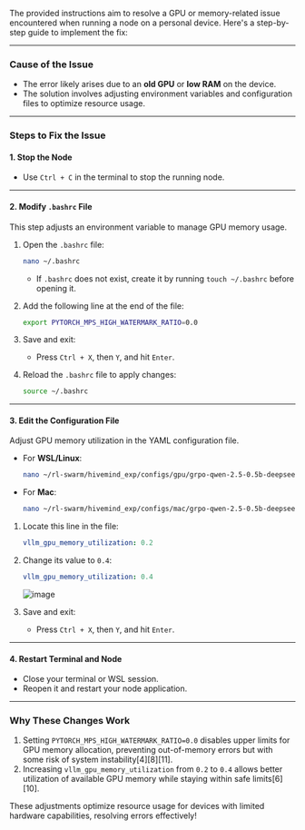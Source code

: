 The provided instructions aim to resolve a GPU or memory-related issue encountered when running a node on a personal device. Here's a step-by-step guide to implement the fix:

---

### **Cause of the Issue**
- The error likely arises due to an **old GPU** or **low RAM** on the device.
- The solution involves adjusting environment variables and configuration files to optimize resource usage.

---

### **Steps to Fix the Issue**

#### **1. Stop the Node**
- Use `Ctrl + C` in the terminal to stop the running node.

---

#### **2. Modify `.bashrc` File**
This step adjusts an environment variable to manage GPU memory usage.

1. Open the `.bashrc` file:
   ```bash
   nano ~/.bashrc
   ```
   - If `.bashrc` does not exist, create it by running `touch ~/.bashrc` before opening it.

2. Add the following line at the end of the file:
   ```bash
   export PYTORCH_MPS_HIGH_WATERMARK_RATIO=0.0
   ```

3. Save and exit:
   - Press `Ctrl + X`, then `Y`, and hit `Enter`.

4. Reload the `.bashrc` file to apply changes:
   ```bash
   source ~/.bashrc
   ```

---

#### **3. Edit the Configuration File**
Adjust GPU memory utilization in the YAML configuration file.

- For **WSL/Linux**:
  ```bash
  nano ~/rl-swarm/hivemind_exp/configs/gpu/grpo-qwen-2.5-0.5b-deepseek-r1.yaml
  ```

- For **Mac**:
  ```bash
  nano ~/rl-swarm/hivemind_exp/configs/mac/grpo-qwen-2.5-0.5b-deepseek-r1.yaml
  ```

1. Locate this line in the file:
   ```yaml
   vllm_gpu_memory_utilization: 0.2
   ```

2. Change its value to `0.4`:
   ```yaml
   vllm_gpu_memory_utilization: 0.4
   ```
   ![image](https://github.com/user-attachments/assets/59c40535-1231-4c4a-a8b3-393e0c975032)


3. Save and exit:
   - Press `Ctrl + X`, then `Y`, and hit `Enter`.

---

#### **4. Restart Terminal and Node**
- Close your terminal or WSL session.
- Reopen it and restart your node application.

---

### **Why These Changes Work**
1. Setting `PYTORCH_MPS_HIGH_WATERMARK_RATIO=0.0` disables upper limits for GPU memory allocation, preventing out-of-memory errors but with some risk of system instability[4][8][11].
2. Increasing `vllm_gpu_memory_utilization` from `0.2` to `0.4` allows better utilization of available GPU memory while staying within safe limits[6][10].

These adjustments optimize resource usage for devices with limited hardware capabilities, resolving errors effectively!
